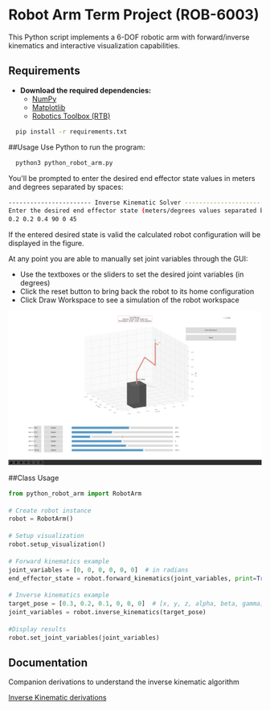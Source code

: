 
# Robot Arm Term Project (ROB-6003)

This Python script implements a 6-DOF robotic arm with forward/inverse kinematics and interactive visualization capabilities.


## Requirements

- **Download the required dependencies:**
  * [NumPy](https://numpy.org/install/)
  * [Matplotlib](https://matplotlib.org/stable/users/installing.html)
  * [Robotics Toolbox (RTB)](https://petercorke.com/toolboxes/robotics-toolbox/)


```bash
  pip install -r requirements.txt
```


##Usage
Use Python to run the program:
```bash
  python3 python_robot_arm.py
```

You'll be prompted to enter the desired end effector state values in meters and degrees separated by spaces:
```bash
----------------------- Inverse Kinematic Solver -----------------------
Enter the desired end effector state (meters/degrees values separated by spaces: 'x y z alpha beta gamma'):
0.2 0.2 0.4 90 0 45
```
If the entered desired state is valid the calculated robot configuration will be displayed in the figure.

At any point you are able to manually set joint variables through the GUI:
- Use the textboxes or the sliders to set the desired joint variables (in degrees)
- Click the reset button to bring back the robot to its home configuration
- Click Draw Workspace to see a simulation of the robot workspace

![GUI_screenshot](GUI_screenshot.png "GUI Usage")


##Class Usage

```python
from python_robot_arm import RobotArm

# Create robot instance
robot = RobotArm()

# Setup visualization
robot.setup_visualization()

# Forward kinematics example
joint_variables = [0, 0, 0, 0, 0, 0]  # in radians
end_effector_state = robot.forward_kinematics(joint_variables, print=True)

# Inverse kinematics example
target_pose = [0.3, 0.2, 0.1, 0, 0, 0]  # [x, y, z, alpha, beta, gamma]
joint_variables = robot.inverse_kinematics(target_pose)

#Display results
robot.set_joint_variables(joint_variables)
```


## Documentation

Companion derivations to understand the inverse kinematic algorithm

[Inverse Kinematic derivations](6dof_IK_derivations.pdf)


